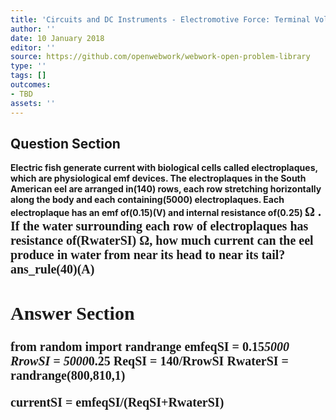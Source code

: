 ```yaml
---
title: 'Circuits and DC Instruments - Electromotive Force: Terminal Voltage'
author: ''
date: 10 January 2018
editor: ''
source: https://github.com/openwebwork/webwork-open-problem-library
type: ''
tags: []
outcomes:
- TBD
assets: ''
---
```


## Question Section 

<b>
Electric fish generate current with biological cells called electroplaques, which are physiological emf devices. The electroplaques in the South American eel are arranged in(140) rows, each row stretching horizontally along the body and each containing(5000) electroplaques. Each electroplaque has an emf of(0.15)(V) and internal resistance of(0.25) <span style="font-family: 'Times'; font-size: 20px";>&Omega;<span> . If the water surrounding each row of electroplaques has resistance of(RwaterSI) <span style="font-family: 'Times'; font-size: 20px";>&Omega;<span>, how much current can the eel produce in water from near its head to near its tail?
ans_rule(40)(A)


## Answer Section

from random import randrange
emfeqSI = 0.15*5000
RrowSI = 5000*0.25
ReqSI = 140/RrowSI
RwaterSI = randrange(800,810,1)

currentSI = emfeqSI/(ReqSI+RwaterSI)